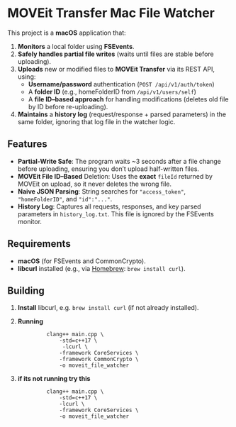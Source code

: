 # MOVEit Transfer Mac File Watcher

This project is a **macOS** application that:
1. **Monitors** a local folder using **FSEvents**.
2. **Safely handles partial file writes** (waits until files are stable before uploading).
3. **Uploads** new or modified files to **MOVEit Transfer** via its REST API, using:
   - **Username/password** authentication (`POST /api/v1/auth/token`)
   - A **folder ID** (e.g., homeFolderID from `/api/v1/users/self`)
   - A **file ID–based approach** for handling modifications (deletes old file by ID before re-uploading).
4. **Maintains** a **history log** (request/response + parsed parameters) in the same folder, ignoring that log file in the watcher logic.

## Features
- **Partial-Write Safe**: The program waits ~3 seconds after a file change before uploading, ensuring you don’t upload half-written files.  
- **MOVEit File ID–Based** Deletion: Uses the **exact** `fileId` returned by MOVEit on upload, so it never deletes the wrong file.  
- **Naive JSON Parsing**: String searches for `"access_token"`, `"homeFolderID"`, and `"id":"..."`.  
- **History Log**: Captures all requests, responses, and key parsed parameters in `history_log.txt`. This file is ignored by the FSEvents monitor.

## Requirements
- **macOS** (for FSEvents and CommonCrypto).  
- **libcurl** installed (e.g., via [Homebrew](https://brew.sh/): `brew install curl`).

## Building
1. **Install** libcurl, e.g. `brew install curl` (if not already installed). 

2. **Running** 

                clang++ main.cpp \
                    -std=c++17 \
                     -lcurl \
                    -framework CoreServices \
                    -framework CommonCrypto \
                    -o moveit_file_watcher

3. **if its not running try this**

                clang++ main.cpp \
                    -std=c++17 \
                    -lcurl \
                    -framework CoreServices \
                    -o moveit_file_watcher



